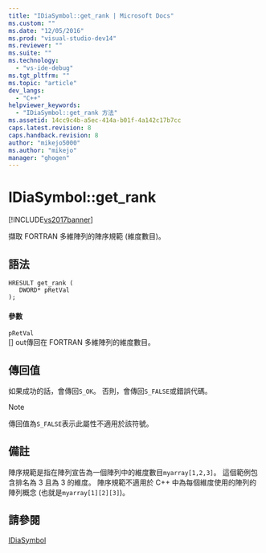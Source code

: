 ```yaml
---
title: "IDiaSymbol::get_rank | Microsoft Docs"
ms.custom: ""
ms.date: "12/05/2016"
ms.prod: "visual-studio-dev14"
ms.reviewer: ""
ms.suite: ""
ms.technology: 
  - "vs-ide-debug"
ms.tgt_pltfrm: ""
ms.topic: "article"
dev_langs: 
  - "C++"
helpviewer_keywords: 
  - "IDiaSymbol::get_rank 方法"
ms.assetid: 14cc9c4b-a5ec-414a-b01f-4a142c17b7cc
caps.latest.revision: 8
caps.handback.revision: 8
author: "mikejo5000"
ms.author: "mikejo"
manager: "ghogen"
---
```

# IDiaSymbol::get_rank
[!INCLUDE[vs2017banner](../../code-quality/includes/vs2017banner.md)]

擷取 FORTRAN 多維陣列的陣序規範 \(維度數目\)。  
  
## 語法  
  
```cpp#  
HRESULT get_rank (   
   DWORD* pRetVal  
);  
```  
  
#### 參數  
 `pRetVal`  
 \[\] out傳回在 FORTRAN 多維陣列的維度數目。  
  
## 傳回值  
 如果成功的話，會傳回`S_OK`。 否則，會傳回`S_FALSE`或錯誤代碼。  
  
> [!NOTE]
>  傳回值為`S_FALSE`表示此屬性不適用於該符號。  
  
## 備註  
 陣序規範是指在陣列宣告為一個陣列中的維度數目`myarray[1,2,3]`。  這個範例包含排名為 3 且為 3 的維度。  陣序規範不適用於 C\+\+ 中為每個維度使用的陣列的陣列概念 \(也就是`myarray[1][2][3]`\)。  
  
## 請參閱  
 [IDiaSymbol](../../debugger/debug-interface-access/idiasymbol.md)
